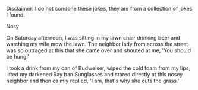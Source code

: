 Disclaimer: I do not condone these jokes, they are from a collection of jokes I found.

Nosy

On Saturday afternoon, I was sitting in my lawn chair drinking beer and watching my wife mow the lawn. The neighbor lady from across the street was so outraged at this that she came over and shouted at me, 'You should be hung.'

I took a drink from my can of Budweiser, wiped the cold foam from my lips, lifted my darkened Ray ban Sunglasses and stared directly at this nosey neighbor and then calmly replied, 'I am, that's why she cuts the grass.'

